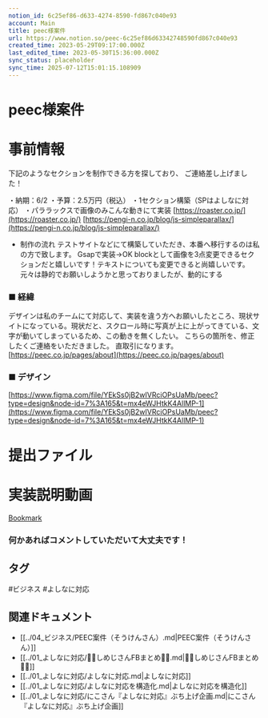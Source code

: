 ```yaml
---
notion_id: 6c25ef86-d633-4274-8590-fd867c040e93
account: Main
title: peec様案件
url: https://www.notion.so/peec-6c25ef86d63342748590fd867c040e93
created_time: 2023-05-29T09:17:00.000Z
last_edited_time: 2023-05-30T15:36:00.000Z
sync_status: placeholder
sync_time: 2025-07-12T15:01:15.108909
---
```

# peec様案件

# 事前情報
  下記のようなセクションを制作できる方を探しており、
ご連絡差し上げました！

・納期：6/2
・予算：2.5万円（税込）
・1セクション構築（SPはよしなに対応）
・パララックスで画像のみこんな動きにて実装
  [https://roaster.co.jp/](https://roaster.co.jp/)
  [https://pengi-n.co.jp/blog/js-simpleparallax/](https://pengi-n.co.jp/blog/js-simpleparallax/)
  - 制作の流れ
テストサイトなどにて構築していただき、本番へ移行するのは私の方で致します。
Gsapで実装→OK
blockとして画像を3点変更できるセクションだと嬉しいです！テキストについても変更できると尚嬉しいです。元々は静的でお願いしようかと思っておりましたが、動的にする
  ### ■ 経緯
  デザインは私のチームにて対応して、実装を違う方へお願いしたところ、現状サイトになっている。現状だと、スクロール時に写真が上に上がってきている、文字が動いてしまっているため、この動きを無くしたい。
こちらの箇所を、修正したくご連絡をいただきました。
直取引になります。
  [https://peec.co.jp/pages/about](https://peec.co.jp/pages/about)
  ### ■ デザイン
  [https://www.figma.com/file/YEkSs0jB2wIVRciOPsUaMb/peec?type=design&node-id=7%3A165&t=mx4eWJHtkK4AllMP-1](https://www.figma.com/file/YEkSs0jB2wIVRciOPsUaMb/peec?type=design&node-id=7%3A165&t=mx4eWJHtkK4AllMP-1)
  
# 提出ファイル
# 実装説明動画
[Bookmark](https://www.loom.com/share/eba89eb6c900443db7475ae91a71a64e)
### 何かあればコメントしていただいて大丈夫です！

## タグ

#ビジネス #よしなに対応 

## 関連ドキュメント

- [[../04_ビジネス/PEEC案件（そうけんさん）.md|PEEC案件（そうけんさん）]]
- [[../01_よしなに対応/💎🍄しめじさんFBまとめ🍄💎.md|💎🍄しめじさんFBまとめ🍄💎]]
- [[../01_よしなに対応/よしなに対応.md|よしなに対応]]
- [[../01_よしなに対応/よしなに対応を構造化.md|よしなに対応を構造化]]
- [[../01_よしなに対応/にこさん『よしなに対応』ぶち上げ企画.md|にこさん『よしなに対応』ぶち上げ企画]]
